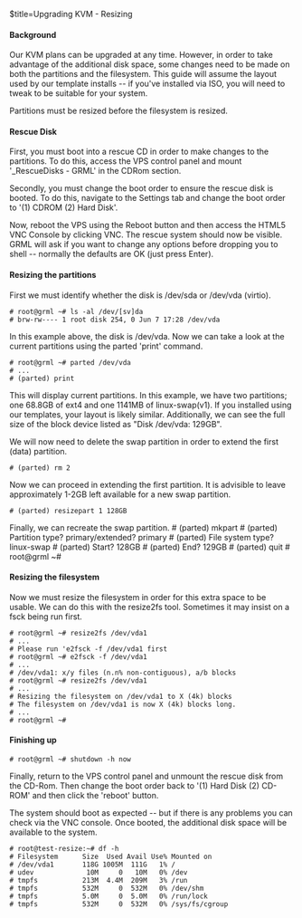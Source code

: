 $title=Upgrading KVM - Resizing

#### Background
Our KVM plans can be upgraded at any time. However, in order to take advantage of the additional disk space, some changes need to be made on both the partitions and the filesystem. This guide will assume the layout used by our template installs -- if you've installed via ISO, you will need to tweak to be suitable for your system. 

Partitions must be resized before the filesystem is resized. 

#### Rescue Disk

First, you must boot into a rescue CD in order to make changes to the partitions. To do this, access the VPS control panel and mount '_RescueDisks - GRML' in the CDRom section.

Secondly, you must change the boot order to ensure the rescue disk is booted. To do this, navigate to the Settings tab and change the boot order to '(1) CDROM (2) Hard Disk'. 

Now, reboot the VPS using the Reboot button and then access the HTML5 VNC Console by clicking VNC. The rescue system should now be visible. GRML will ask if you want to change any options before dropping you to shell -- normally the defaults are OK (just press Enter). 

#### Resizing the partitions
First we must identify whether the disk is /dev/sda or /dev/vda (virtio).

    # root@grml ~# ls -al /dev/[sv]da
    # brw-rw---- 1 root disk 254, 0 Jun 7 17:28 /dev/vda 
    
In this example above, the disk is /dev/vda. Now we can take a look at the current partitions using the parted 'print' command.

    # root@grml ~# parted /dev/vda
    # ...
    # (parted) print

This will display current partitions. In this example, we have two partitions; one 68.8GB of ext4 and one 1141MB of linux-swap(v1). If you installed using our templates, your layout is likely similar. Additionally, we can see the full size of the block device listed as "Disk /dev/vda: 129GB".

We will now need to delete the swap partition in order to extend the first (data) partition. 

    # (parted) rm 2

Now we can proceed in extending the first partition. It is advisible to leave approximately 1-2GB left available for a new swap partition.

    # (parted) resizepart 1 128GB
    
Finally, we can recreate the swap partition.
    # (parted) mkpart
    # (parted) Partition type? primary/extended? primary
    # (parted) File system type? linux-swap
    # (parted) Start? 128GB
    # (parted) End? 129GB
    # (parted) quit
    # root@grml ~#
    
#### Resizing the filesystem

Now we must resize the filesystem in order for this extra space to be usable. We can do this with the resize2fs tool. Sometimes it may insist on a fsck being run first.

    # root@grml ~# resize2fs /dev/vda1
    # ...
    # Please run 'e2fsck -f /dev/vda1 first
    # root@grml ~# e2fsck -f /dev/vda1
    # ...
    # /dev/vda1: x/y files (n.n% non-contiguous), a/b blocks
    # root@grml ~# resize2fs /dev/vda1
    # ...
    # Resizing the filesystem on /dev/vda1 to X (4k) blocks
    # The filesystem on /dev/vda1 is now X (4k) blocks long.
    # ...
    # root@grml ~#
 
#### Finishing up

    # root@grml ~# shutdown -h now
    
Finally, return to the VPS control panel and unmount the rescue disk from the CD-Rom. Then change the boot order back to '(1) Hard Disk (2) CD-ROM' and then click the 'reboot' button. 

The system should boot as expected -- but if there is any problems you can check via the VNC console. Once booted, the additional disk space will be available to the system.

    # root@test-resize:~# df -h
    # Filesystem      Size  Used Avail Use% Mounted on
    # /dev/vda1       118G 1005M  111G   1% /
    # udev             10M     0   10M   0% /dev
    # tmpfs           213M  4.4M  209M   3% /run
    # tmpfs           532M     0  532M   0% /dev/shm
    # tmpfs           5.0M     0  5.0M   0% /run/lock
    # tmpfs           532M     0  532M   0% /sys/fs/cgroup


